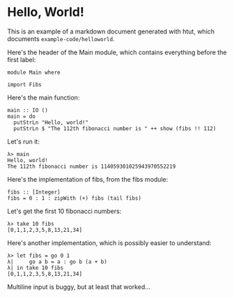 Hello, World!
=============

This is an example of a markdown document generated with htut, which
documents `example-code/helloworld`.

Here's the header of the Main module, which contains everything before
the first label:

``` {.haskell}
module Main where

import Fibs
```

Here's the main function:

``` {.haskell}
main :: IO ()
main = do
  putStrLn "Hello, world!"
  putStrLn $ "The 112th fibonacci number is " ++ show (fibs !! 112)
```

Let's run it:

``` {.haskell}
λ> main
Hello, world!
The 112th fibonacci number is 114059301025943970552219
```

Here's the implementation of fibs, from the fibs module:

``` {.haskell}
fibs :: [Integer]
fibs = 0 : 1 : zipWith (+) fibs (tail fibs)
```

Let's get the first 10 fibonacci numbers:

``` {.haskell}
λ> take 10 fibs
[0,1,1,2,3,5,8,13,21,34]
```

Here's another implementation, which is possibly easier to understand:

``` {.haskell}
λ> let fibs = go 0 1
λ|     go a b = a : go b (a + b)
λ| in take 10 fibs
[0,1,1,2,3,5,8,13,21,34]
```

Multiline input is buggy, but at least that worked...